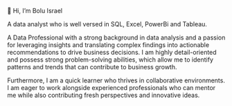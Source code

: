 👋 Hi, I’m Bolu Israel

A data analyst who is well versed in SQL, Excel, PowerBi and Tableau.

A Data Professional with a strong background in data analysis and a passion for leveraging insights and translating complex findings into actionable recommendations to drive business decisions.
I am highly detail-oriented and possess strong problem-solving abilities, which allow me to identify patterns and trends that can contribute to business growth.

Furthermore, I am a quick learner who thrives in collaborative environments. I am eager to work alongside experienced professionals who can mentor me while also contributing fresh perspectives and innovative ideas.






<!---
BoluIsrael/BoluIsrael is a ✨ special ✨ repository because its `README.md` (this file) appears on your GitHub profile.
You can click the Preview link to take a look at your changes.

- 💞️ I’m looking to collaborate on ...
- 📫 How to reach me ...

--->

